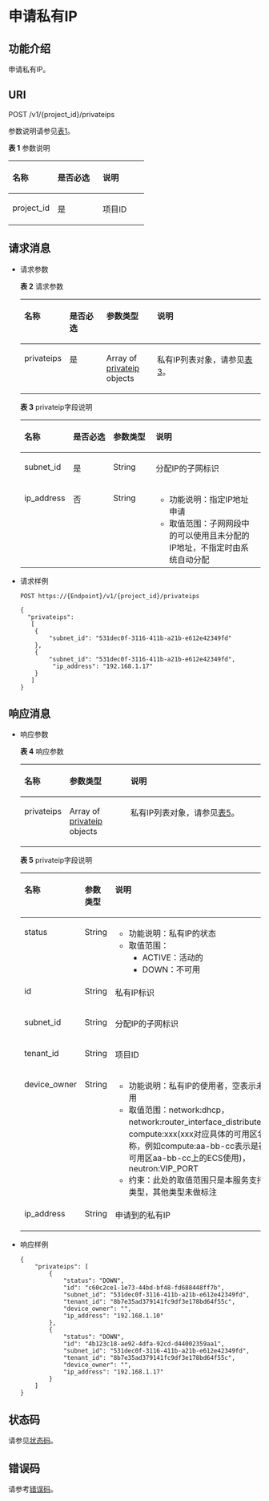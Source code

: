 # 申请私有IP<a name="zh-cn_topic_0020090610"></a>

## 功能介绍<a name="section31644779"></a>

申请私有IP。

## URI<a name="section16367560"></a>

POST /v1/\{project\_id\}/privateips

参数说明请参见[表1](#table57906226)。

**表 1**  参数说明

<a name="table57906226"></a>
<table><thead align="left"><tr id="row33939988"><th class="cellrowborder" valign="top" width="33.33333333333333%" id="mcps1.2.4.1.1"><p id="p64784526"><a name="p64784526"></a><a name="p64784526"></a>名称</p>
</th>
<th class="cellrowborder" valign="top" width="33.33333333333333%" id="mcps1.2.4.1.2"><p id="p13055244"><a name="p13055244"></a><a name="p13055244"></a>是否必选</p>
</th>
<th class="cellrowborder" valign="top" width="33.33333333333333%" id="mcps1.2.4.1.3"><p id="p50841847"><a name="p50841847"></a><a name="p50841847"></a>说明</p>
</th>
</tr>
</thead>
<tbody><tr id="row24548918"><td class="cellrowborder" valign="top" width="33.33333333333333%" headers="mcps1.2.4.1.1 "><p id="p42305330"><a name="p42305330"></a><a name="p42305330"></a>project_id</p>
</td>
<td class="cellrowborder" valign="top" width="33.33333333333333%" headers="mcps1.2.4.1.2 "><p id="p4179666"><a name="p4179666"></a><a name="p4179666"></a>是</p>
</td>
<td class="cellrowborder" valign="top" width="33.33333333333333%" headers="mcps1.2.4.1.3 "><p id="p10487112"><a name="p10487112"></a><a name="p10487112"></a>项目ID</p>
</td>
</tr>
</tbody>
</table>

## 请求消息<a name="section13090320"></a>

-   请求参数

    **表 2**  请求参数

    <a name="table6906072155755"></a>
    <table><thead align="left"><tr id="row11778955155755"><th class="cellrowborder" valign="top" width="15.409999999999998%" id="mcps1.2.5.1.1"><p id="p14571261155755"><a name="p14571261155755"></a><a name="p14571261155755"></a>名称</p>
    </th>
    <th class="cellrowborder" valign="top" width="15.98%" id="mcps1.2.5.1.2"><p id="p39421508155755"><a name="p39421508155755"></a><a name="p39421508155755"></a>是否必选</p>
    </th>
    <th class="cellrowborder" valign="top" width="21.43%" id="mcps1.2.5.1.3"><p id="p39025608155755"><a name="p39025608155755"></a><a name="p39025608155755"></a>参数类型</p>
    </th>
    <th class="cellrowborder" valign="top" width="47.18%" id="mcps1.2.5.1.4"><p id="p6957680155755"><a name="p6957680155755"></a><a name="p6957680155755"></a>说明</p>
    </th>
    </tr>
    </thead>
    <tbody><tr id="row26701221155755"><td class="cellrowborder" valign="top" width="15.409999999999998%" headers="mcps1.2.5.1.1 "><p id="p15315278155755"><a name="p15315278155755"></a><a name="p15315278155755"></a>privateips</p>
    </td>
    <td class="cellrowborder" valign="top" width="15.98%" headers="mcps1.2.5.1.2 "><p id="p32578004155755"><a name="p32578004155755"></a><a name="p32578004155755"></a>是</p>
    </td>
    <td class="cellrowborder" valign="top" width="21.43%" headers="mcps1.2.5.1.3 "><p id="p21572638155755"><a name="p21572638155755"></a><a name="p21572638155755"></a>Array of <a href="#table45335391">privateip</a> objects</p>
    </td>
    <td class="cellrowborder" valign="top" width="47.18%" headers="mcps1.2.5.1.4 "><p id="p22979132155755"><a name="p22979132155755"></a><a name="p22979132155755"></a>私有IP列表对象，请参见<a href="#table45335391">表3</a>。</p>
    </td>
    </tr>
    </tbody>
    </table>

    **表 3**  privateip字段说明

    <a name="table45335391"></a>
    <table><thead align="left"><tr id="row64244561"><th class="cellrowborder" valign="top" width="16.91830816918308%" id="mcps1.2.5.1.1"><p id="p36426933"><a name="p36426933"></a><a name="p36426933"></a>名称</p>
    </th>
    <th class="cellrowborder" valign="top" width="17.478252174782526%" id="mcps1.2.5.1.2"><p id="p64900454"><a name="p64900454"></a><a name="p64900454"></a>是否必选</p>
    </th>
    <th class="cellrowborder" valign="top" width="18.04819518048195%" id="mcps1.2.5.1.3"><p id="p2779229717298"><a name="p2779229717298"></a><a name="p2779229717298"></a>参数类型</p>
    </th>
    <th class="cellrowborder" valign="top" width="47.55524447555245%" id="mcps1.2.5.1.4"><p id="p22445387"><a name="p22445387"></a><a name="p22445387"></a>说明</p>
    </th>
    </tr>
    </thead>
    <tbody><tr id="row6137036"><td class="cellrowborder" valign="top" width="16.91830816918308%" headers="mcps1.2.5.1.1 "><p id="p27337939"><a name="p27337939"></a><a name="p27337939"></a>subnet_id</p>
    </td>
    <td class="cellrowborder" valign="top" width="17.478252174782526%" headers="mcps1.2.5.1.2 "><p id="p66889413"><a name="p66889413"></a><a name="p66889413"></a>是</p>
    </td>
    <td class="cellrowborder" valign="top" width="18.04819518048195%" headers="mcps1.2.5.1.3 "><p id="p3658359317298"><a name="p3658359317298"></a><a name="p3658359317298"></a>String</p>
    </td>
    <td class="cellrowborder" valign="top" width="47.55524447555245%" headers="mcps1.2.5.1.4 "><p id="p41347315"><a name="p41347315"></a><a name="p41347315"></a>分配IP的子网标识</p>
    </td>
    </tr>
    <tr id="row36581520"><td class="cellrowborder" valign="top" width="16.91830816918308%" headers="mcps1.2.5.1.1 "><p id="p10313144"><a name="p10313144"></a><a name="p10313144"></a>ip_address</p>
    </td>
    <td class="cellrowborder" valign="top" width="17.478252174782526%" headers="mcps1.2.5.1.2 "><p id="p30058349"><a name="p30058349"></a><a name="p30058349"></a>否</p>
    </td>
    <td class="cellrowborder" valign="top" width="18.04819518048195%" headers="mcps1.2.5.1.3 "><p id="p1048103717298"><a name="p1048103717298"></a><a name="p1048103717298"></a>String</p>
    </td>
    <td class="cellrowborder" valign="top" width="47.55524447555245%" headers="mcps1.2.5.1.4 "><a name="ul10782731123015"></a><a name="ul10782731123015"></a><ul id="ul10782731123015"><li>功能说明：指定IP地址申请</li><li>取值范围：子网网段中的可以使用且未分配的IP地址，不指定时由系统自动分配</li></ul>
    </td>
    </tr>
    </tbody>
    </table>

-   请求样例

    ```
    POST https://{Endpoint}/v1/{project_id}/privateips
    
    {
      "privateips": 
       [ 
        {
            "subnet_id": "531dec0f-3116-411b-a21b-e612e42349fd"
        },
        {
            "subnet_id": "531dec0f-3116-411b-a21b-e612e42349fd",
             "ip_address": "192.168.1.17"
        }
       ]
    }
    ```


## 响应消息<a name="section50704018"></a>

-   响应参数

    **表 4**  响应参数

    <a name="table38560739155852"></a>
    <table><thead align="left"><tr id="row1158370155852"><th class="cellrowborder" valign="top" width="18.34%" id="mcps1.2.4.1.1"><p id="p26719126155852"><a name="p26719126155852"></a><a name="p26719126155852"></a>名称</p>
    </th>
    <th class="cellrowborder" valign="top" width="25.509999999999998%" id="mcps1.2.4.1.2"><p id="p15835596155852"><a name="p15835596155852"></a><a name="p15835596155852"></a>参数类型</p>
    </th>
    <th class="cellrowborder" valign="top" width="56.15%" id="mcps1.2.4.1.3"><p id="p7614877155852"><a name="p7614877155852"></a><a name="p7614877155852"></a>说明</p>
    </th>
    </tr>
    </thead>
    <tbody><tr id="row12825332155852"><td class="cellrowborder" valign="top" width="18.34%" headers="mcps1.2.4.1.1 "><p id="p32218934155852"><a name="p32218934155852"></a><a name="p32218934155852"></a>privateips</p>
    </td>
    <td class="cellrowborder" valign="top" width="25.509999999999998%" headers="mcps1.2.4.1.2 "><p id="p26395826172022"><a name="p26395826172022"></a><a name="p26395826172022"></a>Array of <a href="#table34571880">privateip</a> objects</p>
    </td>
    <td class="cellrowborder" valign="top" width="56.15%" headers="mcps1.2.4.1.3 "><p id="p14320614155852"><a name="p14320614155852"></a><a name="p14320614155852"></a>私有IP列表对象，请参见<a href="#table34571880">表5</a>。</p>
    </td>
    </tr>
    </tbody>
    </table>

    **表 5**  privateip字段说明

    <a name="table34571880"></a>
    <table><thead align="left"><tr id="row51070612"><th class="cellrowborder" valign="top" width="22.222222222222225%" id="mcps1.2.4.1.1"><p id="p43078913"><a name="p43078913"></a><a name="p43078913"></a>名称</p>
    </th>
    <th class="cellrowborder" valign="top" width="28.132813281328133%" id="mcps1.2.4.1.2"><p id="p42083530172955"><a name="p42083530172955"></a><a name="p42083530172955"></a>参数类型</p>
    </th>
    <th class="cellrowborder" valign="top" width="49.644964496449646%" id="mcps1.2.4.1.3"><p id="p45326617"><a name="p45326617"></a><a name="p45326617"></a>说明</p>
    </th>
    </tr>
    </thead>
    <tbody><tr id="row47577364"><td class="cellrowborder" valign="top" width="22.222222222222225%" headers="mcps1.2.4.1.1 "><p id="p28561251"><a name="p28561251"></a><a name="p28561251"></a>status</p>
    </td>
    <td class="cellrowborder" valign="top" width="28.132813281328133%" headers="mcps1.2.4.1.2 "><p id="p53322749172955"><a name="p53322749172955"></a><a name="p53322749172955"></a>String</p>
    </td>
    <td class="cellrowborder" valign="top" width="49.644964496449646%" headers="mcps1.2.4.1.3 "><a name="ul13978236183119"></a><a name="ul13978236183119"></a><ul id="ul13978236183119"><li>功能说明：私有IP的状态</li><li>取值范围：<a name="ul948092312377"></a><a name="ul948092312377"></a><ul id="ul948092312377"><li>ACTIVE：活动的</li><li>DOWN：不可用</li></ul>
    </li></ul>
    </td>
    </tr>
    <tr id="row38031802"><td class="cellrowborder" valign="top" width="22.222222222222225%" headers="mcps1.2.4.1.1 "><p id="p60677108"><a name="p60677108"></a><a name="p60677108"></a>id</p>
    </td>
    <td class="cellrowborder" valign="top" width="28.132813281328133%" headers="mcps1.2.4.1.2 "><p id="p24175384172955"><a name="p24175384172955"></a><a name="p24175384172955"></a>String</p>
    </td>
    <td class="cellrowborder" valign="top" width="49.644964496449646%" headers="mcps1.2.4.1.3 "><p id="p47453675"><a name="p47453675"></a><a name="p47453675"></a>私有IP标识</p>
    </td>
    </tr>
    <tr id="row24429894"><td class="cellrowborder" valign="top" width="22.222222222222225%" headers="mcps1.2.4.1.1 "><p id="p32664435"><a name="p32664435"></a><a name="p32664435"></a>subnet_id</p>
    </td>
    <td class="cellrowborder" valign="top" width="28.132813281328133%" headers="mcps1.2.4.1.2 "><p id="p12049092172955"><a name="p12049092172955"></a><a name="p12049092172955"></a>String</p>
    </td>
    <td class="cellrowborder" valign="top" width="49.644964496449646%" headers="mcps1.2.4.1.3 "><p id="p26383427"><a name="p26383427"></a><a name="p26383427"></a>分配IP的子网标识</p>
    </td>
    </tr>
    <tr id="row1899134118131"><td class="cellrowborder" valign="top" width="22.222222222222225%" headers="mcps1.2.4.1.1 "><p id="p6190364318131"><a name="p6190364318131"></a><a name="p6190364318131"></a>tenant_id</p>
    </td>
    <td class="cellrowborder" valign="top" width="28.132813281328133%" headers="mcps1.2.4.1.2 "><p id="p696029318131"><a name="p696029318131"></a><a name="p696029318131"></a>String</p>
    </td>
    <td class="cellrowborder" valign="top" width="49.644964496449646%" headers="mcps1.2.4.1.3 "><p id="p1071642181111"><a name="p1071642181111"></a><a name="p1071642181111"></a>项目ID</p>
    </td>
    </tr>
    <tr id="row36124251"><td class="cellrowborder" valign="top" width="22.222222222222225%" headers="mcps1.2.4.1.1 "><p id="p40383225"><a name="p40383225"></a><a name="p40383225"></a>device_owner</p>
    </td>
    <td class="cellrowborder" valign="top" width="28.132813281328133%" headers="mcps1.2.4.1.2 "><p id="p36452392172955"><a name="p36452392172955"></a><a name="p36452392172955"></a>String</p>
    </td>
    <td class="cellrowborder" valign="top" width="49.644964496449646%" headers="mcps1.2.4.1.3 "><a name="ul1878734133215"></a><a name="ul1878734133215"></a><ul id="ul1878734133215"><li>功能说明：私有IP的使用者，空表示未使用</li><li>取值范围：network:dhcp，network:router_interface_distributed，compute:xxx(xxx对应具体的可用区名称，例如compute:aa-bb-cc表示是被可用区aa-bb-cc上的ECS使用)，neutron:VIP_PORT</li><li>约束：此处的取值范围只是本服务支持的类型，其他类型未做标注</li></ul>
    </td>
    </tr>
    <tr id="row64744584"><td class="cellrowborder" valign="top" width="22.222222222222225%" headers="mcps1.2.4.1.1 "><p id="p9819961"><a name="p9819961"></a><a name="p9819961"></a>ip_address</p>
    </td>
    <td class="cellrowborder" valign="top" width="28.132813281328133%" headers="mcps1.2.4.1.2 "><p id="p66962669172955"><a name="p66962669172955"></a><a name="p66962669172955"></a>String</p>
    </td>
    <td class="cellrowborder" valign="top" width="49.644964496449646%" headers="mcps1.2.4.1.3 "><p id="p38322691"><a name="p38322691"></a><a name="p38322691"></a>申请到的私有IP</p>
    </td>
    </tr>
    </tbody>
    </table>

-   响应样例

    ```
    {
        "privateips": [
            {
                "status": "DOWN",
                "id": "c60c2ce1-1e73-44bd-bf48-fd688448ff7b",
                "subnet_id": "531dec0f-3116-411b-a21b-e612e42349fd",
                "tenant_id": "8b7e35ad379141fc9df3e178bd64f55c",
                "device_owner": "",
                "ip_address": "192.168.1.10"
            },
            {
                "status": "DOWN",
                "id": "4b123c18-ae92-4dfa-92cd-d44002359aa1",
                "subnet_id": "531dec0f-3116-411b-a21b-e612e42349fd",
                "tenant_id": "8b7e35ad379141fc9df3e178bd64f55c",
                "device_owner": "",
                "ip_address": "192.168.1.17"
            }
        ]
    }
    ```


## 状态码<a name="section31981619"></a>

请参见[状态码](状态码.md)。

## 错误码<a name="section85821649202813"></a>

请参考[错误码](错误码.md)。

